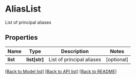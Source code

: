 # AliasList

List of principal aliases
## Properties
Name | Type | Description | Notes
------------ | ------------- | ------------- | -------------
**list** | **list[str]** | List of principal aliases | [optional] 

[[Back to Model list]](../README.md#documentation-for-models) [[Back to API list]](../README.md#documentation-for-api-endpoints) [[Back to README]](../README.md)



